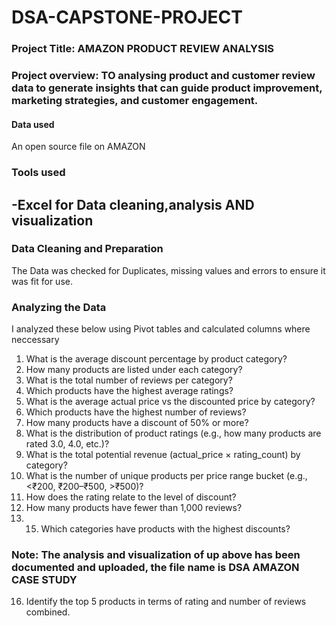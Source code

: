 # DSA-CAPSTONE-PROJECT 

### Project Title: AMAZON PRODUCT REVIEW ANALYSIS
### Project overview: TO analysing product and customer review data to generate insights that can guide product improvement, marketing strategies, and customer engagement.

#### Data used
An open source file on AMAZON 
### Tools used
-Excel for Data cleaning,analysis AND visualization
-

### Data Cleaning and Preparation
The Data was checked for Duplicates, missing values and errors to ensure it was fit for use.

### Analyzing the Data
I analyzed these below using Pivot tables and calculated columns where neccessary
1. What is the average discount percentage by product category? 
2. How many products are listed under each category? 
3. What is the total number of reviews per category?  
4. Which products have the highest average ratings? 
5. What is the average actual price vs the discounted price by category? 
6. Which products have the highest number of reviews? 
7. How many products have a discount of 50% or more? 
8. What is the distribution of product ratings (e.g., how many products are rated 3.0, 
4.0, etc.)? 
9. What is the total potential revenue (actual_price × rating_count) by category? 
10. What is the number of unique products per price range bucket (e.g., <₹200, 
₹200–₹500, >₹500)?
12. How does the rating relate to the level of discount? 
13. How many products have fewer than 1,000 reviews?
14. 15. Which categories have products with the highest discounts? 

### Note: The analysis and visualization of up above has been documented and uploaded, the file name is DSA AMAZON CASE STUDY

16. Identify the top 5 products in terms of rating and number of reviews combined.



